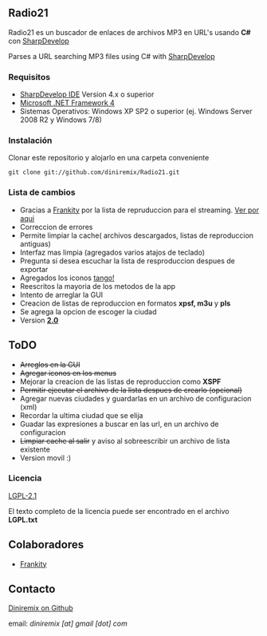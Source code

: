 ## Radio21 ##
Radio21 es un buscador de enlaces de archivos MP3 en URL's usando **C#** con [SharpDevelop](http://www.icsharpcode.net/opensource/sd/)

Parses a URL searching MP3 files using C# with [SharpDevelop](http://www.icsharpcode.net/opensource/sd/)

### Requisitos ###
- [SharpDevelop IDE](http://www.icsharpcode.net/OpenSource/SD/Download/#SharpDevelop4x) Version 4.x o superior
- [Microsoft .NET Framework 4](http://www.microsoft.com/en-us/download/details.aspx?id=17718)
- Sistemas Operativos: Windows XP SP2 o superior (ej. Windows Server 2008 R2 y Windows 7/8)

### Instalación ###
Clonar este repositorio y alojarlo en una carpeta conveniente

	git clone git://github.com/diniremix/Radio21.git
### Lista de cambios ###
* Gracias a [Frankity](http://frankity.info/) por la lista de repruduccion para el streaming. [Ver por aqui](https://gist.github.com/diniremix/6f50d0ce1ab35d4afad6)
* Correccion de errores
* Permite limpiar la cache( archivos descargados, listas de reproduccion antiguas)
* Interfaz mas limpia (agregados varios atajos de teclado)
* Pregunta si desea escuchar la lista de resproduccion despues de exportar
* Agregados los iconos [tango!](http://tango.freedesktop.org/Talk:Tango_Icon_Gallery#All-in-one_download)
* Reescritos la mayoria de los metodos de la app
* Intento de arreglar la GUI
* Creacion de listas de reproduccion en formatos **xpsf, m3u** y **pls**
* Se agrega la opcion de escoger la ciudad
* Version [**2.0**](https://github.com/diniremix/Radio21/commit/c602395)

## ToDO ##
* ~~Arreglos en la GUI~~
* ~~Agregar iconos en los menus~~
* Mejorar la creacion de las listas de reproduccion como **XSPF**
* ~~Permitir ejecutar el archivo de la lista despues de crearlo (opcional)~~
* Agregar nuevas ciudades y guardarlas en un archivo de configuracion (xml)
* Recordar la ultima ciudad que se elija
* Guadar las expresiones a buscar en las url, en un archivo de configuracion
* ~~Limpiar cache al salir~~ y aviso al sobreescribir un archivo de lista existente
* Version movil :)


### Licencia ###

[LGPL-2.1](http://www.gnu.org/licenses/old-licenses/lgpl-2.1.html)

El texto completo de la licencia puede ser encontrado en el archivo **LGPL.txt**
## Colaboradores ##

- [Frankity](http://frankity.info/)


## Contacto ##
[Diniremix on Github](https://github.com/diniremix)

email: *diniremix [at] gmail [dot] com*
